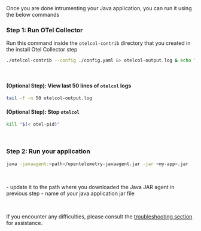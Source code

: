 &nbsp;

Once you are done intrumenting your Java application, you can run it using the below commands
&nbsp;

### Step 1: Run OTel Collector
 Run this command inside the `otelcol-contrib` directory that you created in the install Otel Collector step

```bash
./otelcol-contrib --config ./config.yaml &> otelcol-output.log & echo "$!" > otel-pid
```
&nbsp;

#### (Optional Step): View last 50 lines of `otelcol` logs
```bash
tail -f -n 50 otelcol-output.log
```

#### (Optional Step): Stop `otelcol`
```bash
kill "$(< otel-pid)"
```
&nbsp;

### Step 2: Run your application

```bash
java -javaagent:<path>/opentelemetry-javaagent.jar -jar <my-app>.jar
```
&nbsp;

<path> - update it to the path where you downloaded the Java JAR agent in previous step
<my-app> - name of your java application jar file

&nbsp;

If you encounter any difficulties, please consult the [troubleshooting section](https://signoz.io/docs/instrumentation/springboot/#troubleshooting-your-installation) for assistance.